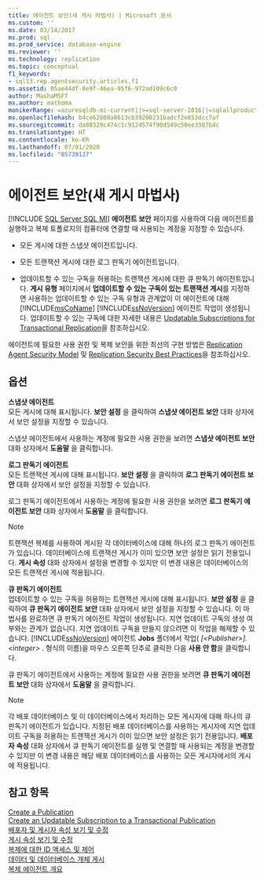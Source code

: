 ```yaml
---
title: 에이전트 보안(새 게시 마법사) | Microsoft 문서
ms.custom: ''
ms.date: 03/14/2017
ms.prod: sql
ms.prod_service: database-engine
ms.reviewer: ''
ms.technology: replication
ms.topic: conceptual
f1_keywords:
- sql13.rep.agentsecurity.articles.f1
ms.assetid: 05ae44df-8e9f-46ea-95f6-972ad109c6c0
author: MashaMSFT
ms.author: mathoma
monikerRange: =azuresqldb-mi-current||>=sql-server-2016||=sqlallproducts-allversions
ms.openlocfilehash: b4ce62808a8613cb39200231badcf2e853dcc7af
ms.sourcegitcommit: da88320c474c1c9124574f90d549c50ee3387b4c
ms.translationtype: HT
ms.contentlocale: ko-KR
ms.lasthandoff: 07/01/2020
ms.locfileid: "85739127"
---
```

# <a name="agent-security-new-publication-wizard"></a>에이전트 보안(새 게시 마법사)
[!INCLUDE [SQL Server SQL MI](../../includes/applies-to-version/sql-asdbmi.md)]
  **에이전트 보안** 페이지를 사용하여 다음 에이전트를 실행하고 복제 토폴로지의 컴퓨터에 연결할 때 사용되는 계정을 지정할 수 있습니다.  
  
-   모든 게시에 대한 스냅샷 에이전트입니다.  
  
-   모든 트랜잭션 게시에 대한 로그 판독기 에이전트입니다.  
  
-   업데이트할 수 있는 구독을 허용하는 트랜잭션 게시에 대한 큐 판독기 에이전트입니다. **게시 유형** 페이지에서 **업데이트할 수 있는 구독이 있는 트랜잭션 게시**를 지정하면 사용하는 업데이트할 수 있는 구독 유형과 관계없이 이 에이전트에 대해 [!INCLUDE[msCoName](../../includes/msconame-md.md)] [!INCLUDE[ssNoVersion](../../includes/ssnoversion-md.md)] 에이전트 작업이 생성됩니다. 업데이트할 수 있는 구독에 대한 자세한 내용은 [Updatable Subscriptions for Transactional Replication](../../relational-databases/replication/transactional/updatable-subscriptions-for-transactional-replication.md)을 참조하십시오.  
  
 에이전트에 필요한 사용 권한 및 복제 보안을 위한 최선의 구현 방법은 [Replication Agent Security Model](../../relational-databases/replication/security/replication-agent-security-model.md) 및 [Replication Security Best Practices](../../relational-databases/replication/security/replication-security-best-practices.md)을 참조하십시오.  
  
## <a name="options"></a>옵션  
 **스냅샷 에이전트**  
 모든 게시에 대해 표시됩니다. **보안 설정** 을 클릭하여 **스냅샷 에이전트 보안** 대화 상자에서 보안 설정을 지정할 수 있습니다.  
  
 스냅샷 에이전트에서 사용하는 계정에 필요한 사용 권한을 보려면 **스냅샷 에이전트 보안** 대화 상자에서 **도움말** 을 클릭합니다.  
  
 **로그 판독기 에이전트**  
 모든 트랜잭션 게시에 대해 표시됩니다. **보안 설정** 을 클릭하여 **로그 판독기 에이전트 보안** 대화 상자에서 보안 설정을 지정할 수 있습니다.  
  
 로그 판독기 에이전트에서 사용하는 계정에 필요한 사용 권한을 보려면 **로그 판독기 에이전트 보안** 대화 상자에서 **도움말** 을 클릭합니다.  
  
> [!NOTE]  
>  트랜잭션 복제를 사용하여 게시된 각 데이터베이스에 대해 하나의 로그 판독기 에이전트가 있습니다. 데이터베이스에 트랜잭션 게시가 이미 있으면 보안 설정은 읽기 전용입니다. **게시 속성** 대화 상자에서 설정을 변경할 수 있지만 이 변경 내용은 데이터베이스의 모든 트랜잭션 게시에 적용됩니다.  
  
 **큐 판독기 에이전트**  
 업데이트할 수 있는 구독을 허용하는 트랜잭션 게시에 대해 표시됩니다. **보안 설정** 을 클릭하여 **큐 판독기 에이전트 보안** 대화 상자에서 보안 설정을 지정할 수 있습니다. 이 마법사를 완료하면 큐 판독기 에이전트 작업이 생성됩니다. 지연 업데이트 구독의 생성 여부와는 관계가 없습니다. 지연 업데이트 구독을 만들지 않으려면 이 작업을 해제할 수 있습니다. [!INCLUDE[ssNoVersion](../../includes/ssnoversion-md.md)] 에이전트 **Jobs** 폴더에서 작업( *[\<Publisher>].\<integer>* . 형식의 이름)을 마우스 오른쪽 단추로 클릭한 다음 **사용 안 함**을 클릭합니다.  
  
 큐 판독기 에이전트에서 사용하는 계정에 필요한 사용 권한을 보려면 **큐 판독기 에이전트 보안** 대화 상자에서 **도움말** 을 클릭합니다.  
  
> [!NOTE]  
>  각 배포 데이터베이스 및 이 데이터베이스에서 처리하는 모든 게시자에 대해 하나의 큐 판독기 에이전트가 있습니다. 지정된 배포 데이터베이스를 사용하는 게시자에 지연 업데이트 구독을 허용하는 트랜잭션 게시가 이미 있으면 보안 설정은 읽기 전용입니다. **배포자 속성** 대화 상자에서 큐 판독기 에이전트를 실행 및 연결할 때 사용되는 계정을 변경할 수 있지만 이 변경 내용은 해당 배포 데이터베이스를 사용하는 모든 게시자에서의 게시에 적용됩니다.  
  
## <a name="see-also"></a>참고 항목  
 [Create a Publication](../../relational-databases/replication/publish/create-a-publication.md)   
 [Create an Updatable Subscription to a Transactional Publication](publish/create-an-updatable-subscription-to-a-transactional-publication.md)   
 [배포자 및 게시자 속성 보기 및 수정](../../relational-databases/replication/view-and-modify-distributor-and-publisher-properties.md)   
 [게시 속성 보기 및 수정](../../relational-databases/replication/publish/view-and-modify-publication-properties.md)   
 [복제에 대한 ID 액세스 및 제어](../../relational-databases/replication/security/identity-and-access-control-replication.md)   
 [데이터 및 데이터베이스 개체 게시](../../relational-databases/replication/publish/publish-data-and-database-objects.md)   
 [복제 에이전트 개요](../../relational-databases/replication/agents/replication-agents-overview.md)  
  
  

